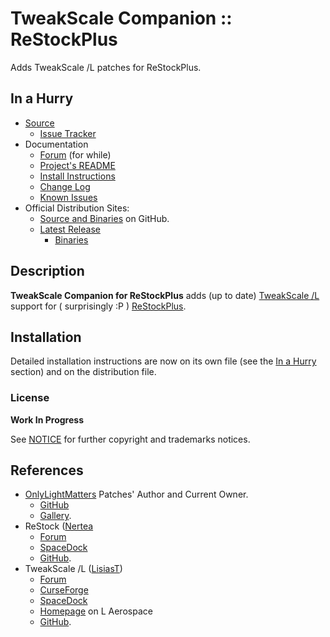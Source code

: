 # TweakScale Companion :: ReStockPlus

Adds TweakScale /L patches for ReStockPlus.


## In a Hurry

* [Source](https://github.com/net-lisias-ksp/TweakScaleCompanion_ReStock)
	+ [Issue Tracker](https://github.com/net-lisias-ksp/TweakScaleCompanion_ReStock/issues)
* Documentation
	+ [Forum](https://forum.kerbalspaceprogram.com/index.php?/topic/179030-141-tweakscale-under-new-management/&) (for while)
	+ [Project's README](https://github.com/net-lisias-ksp/TweakScaleCompanion_ReStock/blob/master/README.md)
	+ [Install Instructions](https://github.com/net-lisias-ksp/TweakScaleCompanion_ReStock/blob/master/INSTALL.md)
	+ [Change Log](./CHANGE_LOG.md)
	+ [Known Issues](./KNOWN_ISSUES.md)
* Official Distribution Sites:
	+ [Source and Binaries](https://github.com/net-lisias-ksp/TweakScaleCompanion_ReStock) on GitHub.
	+ [Latest Release](https://github.com/net-lisias-ksp/TweakScaleCompanion_ReStock/releases)
		- [Binaries](https://github.com/net-lisias-ksp/TweakScaleCompanion_ReStock/Archive)


## Description

**TweakScale Companion for ReStockPlus** adds (up to date) [TweakScale /L](https://forum.kerbalspaceprogram.com/index.php?/topic/179030-ksp-141-tweakscale-under-lisias-management-24310-2019-1030/) support for ( surprisingly :P ) [ReStockPlus](https://forum.kerbalspaceprogram.com/index.php?/topic/182679-18x-restock-revamping-ksps-art-january-12th-2020/).


## Installation

Detailed installation instructions are now on its own file (see the [In a Hurry](#in-a-hurry) section) and on the distribution file.

### License

**Work In Progress**

See [NOTICE](./NOTICE) for further copyright and trademarks notices.


## References

* [OnlyLightMatters](https://github.com/OnlyLightMatters) Patches' Author and Current Owner.
	+ [GitHub](https://github.com/OnlyLightMatters/TweakScaleCompanion_ReStockPlus)
	+ [Gallery](http://www.onlylightmatters.com).
* ReStock ([Nertea](https://forum.kerbalspaceprogram.com/index.php?/profile/83952-nertea/)
	+ [Forum](https://forum.kerbalspaceprogram.com/index.php?/topic/182679-18x-restock-revamping-ksps-art-january-12th-2020/)
	+ [SpaceDock](https://spacedock.info/mod/2098/Restock)
	+ [GitHub](https://github.com/PorktoberRevolution/ReStocked).
* TweakScale /L ([LisiasT](https://forum.kerbalspaceprogram.com/index.php?/profile/187168-lisias/))
	+ [Forum](https://forum.kerbalspaceprogram.com/index.php?/topic/179030-ksp-141-tweakscale-under-lisias-management-24310-2019-1030/)
	+ [CurseForge](https://kerbal.curseforge.com/projects/tweakscale)
	+ [SpaceDock](https://spacedock.info/mod/127/TweakScale)
	+ [Homepage](http://ksp.lisias.net/add-ons/TweakScale) on L Aerospace
	+ [GitHub](https://github.com/net-lisias-ksp/TweakScale).
